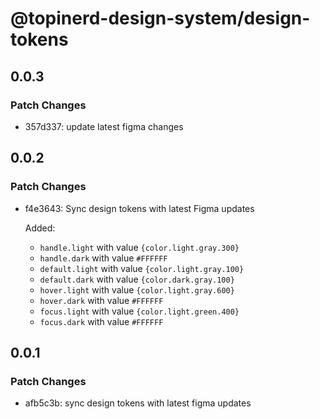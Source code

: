 # @topinerd-design-system/design-tokens

## 0.0.3

### Patch Changes

- 357d337: update latest figma changes

## 0.0.2

### Patch Changes

- f4e3643: Sync design tokens with latest Figma updates

  Added:

  - `handle.light` with value `{color.light.gray.300}`
  - `handle.dark` with value `#FFFFFF`
  - `default.light` with value `{color.light.gray.100}`
  - `default.dark` with value `{color.dark.gray.100}`
  - `hover.light` with value `{color.light.gray.600}`
  - `hover.dark` with value `#FFFFFF`
  - `focus.light` with value `{color.light.green.400}`
  - `focus.dark` with value `#FFFFFF`

## 0.0.1

### Patch Changes

- afb5c3b: sync design tokens with latest figma updates
